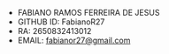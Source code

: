 
- FABIANO RAMOS FERREIRA DE JESUS
- GITHUB ID: FabianoR27
- RA: 2650832413012
- EMAIL: fabianor27@gmail.com


